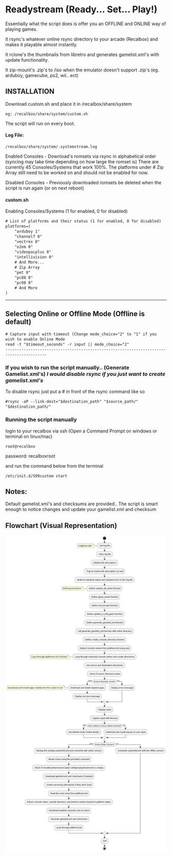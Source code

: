 

# Readystream (Ready... Set... Play!)

Essentially what the script does is offer you an OFFLINE and ONLINE way of playing games.

It rsync's whatever online rsync directory to your arcade (Recalbox) and makes it playable almost instantly.

It rclone's the thumbnails from libretro and generates gamelist.xml's with update functionality.

It zip-mount's .zip's to /iso when the emulator doesn't support .zip's (eg. arduboy, gamecube, ps2, wii.. ect)


## INSTALLATION

Download custom.sh and place it in /recalbox/share/system
```
eg: /recalbox/share/system/custom.sh
```

The script will run on every boot.


#### Log File:
```
/recalbox/share/system/.systemstream.log
```
Enabled Consoles - Download's romsets via rsync in alphabetical order (syncing may take time depending on how large the romset is)
There are currently 45 Consoles/Systems that work 100%. The platforms under # Zip Array still need to be worked on and should not be enabled for now.

Disabled Consoles - Previously downloaded romsets be deleted when the script is run again (or on next reboot)

#### custom.sh

Enabling Consoles/Systems (1 for enabled, 0 for disabled)
```
# List of platforms and their status (1 for enabled, 0 for disabled)
platforms=(
    "arduboy 1"
    "channelf 0"
    "vectrex 0"
    "o2em 0"
    "videopacplus 0"
    "intellivision 0"
    # And More...
    # Zip Array
    "pet 0"
    "pc88 0"
    "pc98 0"
    # And More
)
```
----------------------------------------------------------------------------------------
Selecting Online or Offline Mode (Offline is default)
----------------------------------------------------------------------------------------
```
# Capture input with timeout (Change mode_choice="2" to "1" if you wish to enable Online Mode
read -t "$timeout_seconds" -r input || mode_choice="2"
----------------------------------------------------------------------------------------
```

### If you wish to run the script manually.. (Generate Gamelist.xml's) *I would disable rsync if you just want to create gamelist.xml's*

To disable rsync just put a # in front of the rsync command like so
```
#rsync -aP --link-dest="$destination_path" "$source_path/" "$destination_path/"
```

### Running the script manually
login to your recalbox via ssh (Open a Command Prompt on windows or terminal on linux/mac)

```
root@recalbox
```
password: recalboxroot

and run the command below from the terminal
```
/etc/init.d/S99custom start
```

## Notes:
Default gamelist.xml's and checksums are provided..
The script is smart enough to notice changes and update your gamelist.xml and checksum

## Flowchart (Visual Representation)
![ReadyStream Flowchart](Readystream-FLOWCHART.png)
